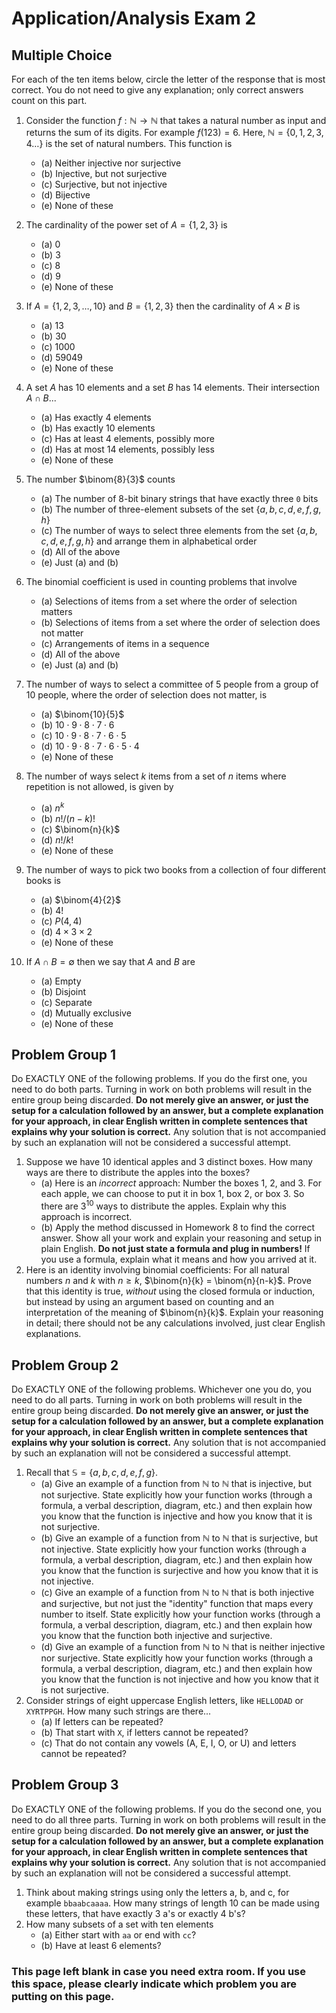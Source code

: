 # Application/Analysis Exam 2

## Multiple Choice

For each of the ten items below, circle the letter of the response that is most correct. You do not need to give any explanation; only correct answers count on this part. 

1. Consider the function $f: \mathbb{N} \rightarrow \mathbb{N}$ that takes a natural number as input and returns the sum of its digits. For example $f(123) = 6$. Here, $\mathbb{N} = \lbrace 0, 1, 2, 3, 4 \dots \rbrace$ is the set of natural numbers. This function is 

    - (a) Neither injective nor surjective 
    - (b) Injective, but not surjective 
    - (c) Surjective, but not injective
    - (d) Bijective
    - (e) None of these 

2. The cardinality of the power set of $A = \lbrace 1,2,3 \rbrace$ is 

    - (a) $0$ 
    - (b) $3$
    - (c) $8$ 
    - (d) $9$
    - (e) None of these 

3. If $A = \lbrace 1,2,3,\dots, 10\rbrace$ and $B = \lbrace 1,2,3 \rbrace$ then the cardinality of $A \times B$ is 

    - (a) $13$
    - (b) $30$
    - (c) $1000$
    - (d) $59049$
    - (e) None of these 

4. A set $A$ has 10 elements and a set $B$ has 14 elements. Their intersection $A \cap B$...
   - (a) Has exactly 4 elements 
   - (b) Has exactly 10 elements
   - (c) Has at least 4 elements, possibly more
   - (d) Has at most 14 elements, possibly less
   - (e) None of these 

5. The number $\binom{8}{3}$ counts 
   - (a) The number of 8-bit binary strings that have exactly three `0` bits
   - (b) The number of three-element subsets of the set $\lbrace a,b,c,d,e,f,g,h \rbrace$  
   - (c) The number of ways to select three elements from the set $\lbrace a,b,c,d,e,f,g,h \rbrace$ and arrange them in alphabetical order
   - (d) All of the above
   - (e) Just (a) and (b)

6. The binomial coefficient is used in counting problems that involve 
    - (a) Selections of items from a set where the order of selection matters
    - (b) Selections of items from a set where the order of selection does not matter
    - (c) Arrangements of items in a sequence
    - (d) All of the above
    - (e) Just (a) and (b)

7. The number of ways to select a committee of 5 people from a group of 10 people, where the order of selection does not matter, is 
   - (a) $\binom{10}{5}$
   - (b) $10 \cdot 9 \cdot 8 \cdot 7 \cdot 6$
   - (c) $10 \cdot 9 \cdot 8 \cdot 7 \cdot 6 \cdot 5$
   - (d) $10 \cdot 9 \cdot 8 \cdot 7 \cdot 6 \cdot 5 \cdot 4$
   - (e) None of these

8. The number of ways select $k$ items from a set of $n$ items where repetition is not allowed, is given by
    - (a) $n^k$
    - (b) $n!/(n-k)!$
    - (c) $\binom{n}{k}$
    - (d) $n!/k!$
    - (e) None of these

9. The number of ways to pick two books from a collection of four different books is 
    - (a) $\binom{4}{2}$
    - (b) $4!$
    - (c) $P(4,4)$
    - (d) $4 \times 3 \times 2$
    - (e) None of these

10. If $A \cap B = \emptyset$ then we say that $A$ and $B$ are 
    - (a) Empty 
    - (b) Disjoint
    - (c) Separate 
    - (d) Mutually exclusive
    - (e) None of these 

<div style="page-break-after: always;"></div>

## Problem Group 1

Do EXACTLY ONE of the following problems. If you do the first one, you need to do both parts. Turning in work on both problems will result in the entire group being discarded. **Do not merely give an answer, or just the setup for a calculation followed by an answer, but a complete explanation for your approach, in clear English written in complete sentences that explains why your solution is correct.** Any solution that is not accompanied by such an explanation will not be considered a successful attempt. 

1. Suppose we have 10 identical apples and 3 distinct boxes. How many ways are there to distribute the apples into the boxes? 
   - (a) Here is an *incorrect* approach: Number the boxes 1, 2, and 3. For each apple, we can choose to put it in box 1, box 2, or box 3. So there are $3^{10}$ ways to distribute the apples. Explain why this approach is incorrect.
   - (b) Apply the method discussed in Homework 8 to find the correct answer. Show all your work and explain your reasoning and setup in plain English. **Do not just state a formula and plug in numbers!** If you use a formula, explain what it means and how you arrived at it.
2. Here is an identity involving binomial coefficients: For all natural numbers $n$ and $k$ with $n \geq k$, $\binom{n}{k} = \binom{n}{n-k}$. Prove that this identity is true, *without* using the closed formula or induction, but instead by using an argument based on counting and an interpretation of the meaning of $\binom{n}{k}$. Explain your reasoning in detail; there should not be any calculations involved, just clear English explanations. 

<div style="page-break-after: always;"></div>

## Problem Group 2

Do EXACTLY ONE of the following problems. Whichever one you do, you need to do all parts. Turning in work on both problems will result in the entire group being discarded.  **Do not merely give an answer, or just the setup for a calculation followed by an answer, but a complete explanation for your approach, in clear English written in complete sentences that explains why your solution is correct.** Any solution that is not accompanied by such an explanation will not be considered a successful attempt. 

1. Recall that $\mathbb{S} = \lbrace a, b, c, d, e, f, g \rbrace$. 
   - (a) Give an example of a function from $\mathbb{N}$ to $\mathbb{N}$ that is injective, but not surjective. State explicitly how your function works (through a formula, a verbal description, diagram, etc.) and then explain how you know that the function is injective and how you know that it is not surjective. 
   - (b) Give an example of a function from $\mathbb{N}$ to $\mathbb{N}$ that is surjective, but not injective. State explicitly how your function works (through a formula, a verbal description, diagram, etc.) and then explain how you know that the function is surjective and how you know that it is not injective. 
   - (c) Give an example of a function from $\mathbb{N}$ to $\mathbb{N}$ that is both injective and surjective, but not just the "identity" function that maps every number to itself. State explicitly how your function works (through a formula, a verbal description, diagram, etc.) and then explain how you know that the function both injective and surjective. 
   - (d) Give an example of a function from $\mathbb{N}$ to $\mathbb{N}$ that is neither injective nor surjective. State explicitly how your function works (through a formula, a verbal description, diagram, etc.) and then explain how you know that the function is not injective and how you know that it is not surjective. 
2. Consider strings of eight uppercase English letters, like `HELLODAD` or `XYRTPPGH`. How many such strings are there...
   - (a) If letters can be repeated? 
   - (b) That start with `X`, if letters cannot be repeated? 
   - (c) That do not contain any vowels (A, E, I, O, or U) and letters cannot be repeated?  

<div style="page-break-after: always;"></div>


## Problem Group 3

Do EXACTLY ONE of the following problems. If you do the second one, you need to do all three parts. Turning in work on both problems will result in the entire group being discarded.  **Do not merely give an answer, or just the setup for a calculation followed by an answer, but a complete explanation for your approach, in clear English written in complete sentences that explains why your solution is correct.** Any solution that is not accompanied by such an explanation will not be considered a successful attempt. 

1. Think about making strings using only the letters a, b, and c, for example `bbaabcaaaa`. How many strings of length 10 can be made using these letters, that have exactly 3 a's or exactly 4 b's? 
2. How many subsets of a set with ten elements 
   - (a) Either start with `aa` or end with `cc`? 
   - (b) Have at least 6 elements?

<div style="page-break-after: always;"></div>

### This page left blank in case you need extra room. If you use this space, please clearly indicate which problem you are putting on this page. 
